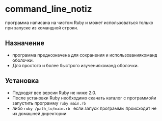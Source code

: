 # command_line_notiz
программа написана на чистом Ruby и может использоваться
только при запуске из командной строки.

## Назначение
 - программа преднозначена для сохранения и использованиякоманд оболочки. 
 - Для простого и более быстрого изучениякоманд оболочки.

## Установка
 - Подходят все версии Ruby не ниже 2.0.
 - После установки Ruby необходимо скачать каталог с программойи запустить программу
`ruby main.rb` 
 - либо `ruby /path_to/main.rb `
если запуск программы происходит не из домашней директории
